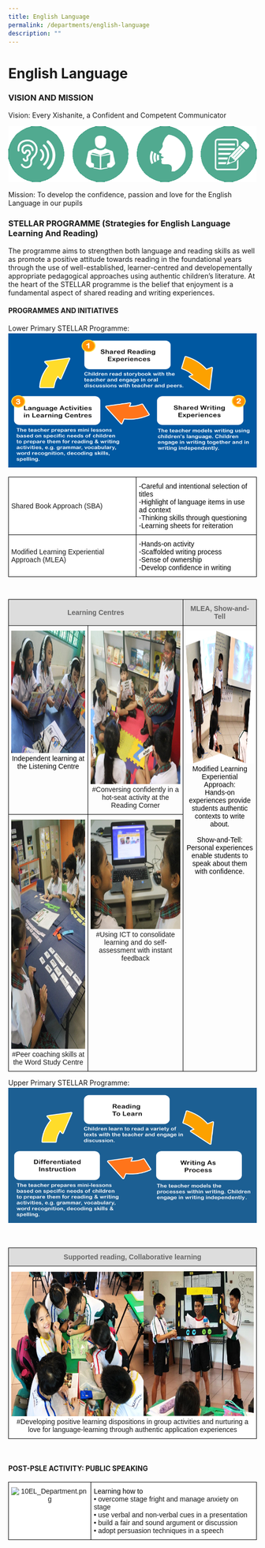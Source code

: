 ```yaml
---
title: English Language
permalink: /departments/english-language
description: ""
---
```

# **English Language**

### VISION AND MISSION

Vision: Every Xishanite, a Confident and Competent Communicator

![](/images/01EL_Department.png)

Mission: To develop the confidence, passion and love for the English Language in our pupils

### STELLAR PROGRAMME (Strategies for English Language Learning And Reading)

The programme aims to strengthen both language and reading skills as well as promote a positive attitude towards reading in the foundational years through the use of well-established, learner-centred and developementally appropriate pedagogical approaches using authentic children’s literature. At the heart of the STELLAR programme is the belief that enjoyment is a fundamental aspect of shared reading and writing experiences.

#### PROGRAMMES AND INITIATIVES

Lower Primary STELLAR Programme:
![](/images/02EL_Department.png)

<table style="border-collapse:collapse;border-spacing:0" class="tg"><thead><tr><th style="background-color:#FFF;border-color:black;border-style:solid;border-width:1px;font-family:Arial, sans-serif;font-size:14px;font-weight:normal;overflow:hidden;padding:10px 5px;text-align:left;vertical-align:middle;word-break:normal">Shared Book Approach (SBA)<br></th><th style="background-color:#FFF;border-color:black;border-style:solid;border-width:1px;font-family:Arial, sans-serif;font-size:14px;font-weight:normal;overflow:hidden;padding:10px 5px;text-align:left;vertical-align:top;word-break:normal"><span style="font-weight:400;color:#000">-Careful and intentional selection of titles</span><br><span style="font-weight:400;color:#000">-Highlight of language items in use ad context</span><br><span style="font-weight:400;color:#000">-Thinking skills through questioning</span><br><span style="font-weight:400;color:#000">-Learning sheets for reiteration</span></th></tr></thead><tbody><tr><td style="background-color:#FFF;border-color:black;border-style:solid;border-width:1px;font-family:Arial, sans-serif;font-size:14px;overflow:hidden;padding:10px 5px;text-align:left;vertical-align:middle;word-break:normal">Modified Learning Experiential Approach (MLEA)<br></td><td style="background-color:#FFF;border-color:black;border-style:solid;border-width:1px;font-family:Arial, sans-serif;font-size:14px;overflow:hidden;padding:10px 5px;text-align:left;vertical-align:top;word-break:normal"><span style="font-weight:400;color:#000">-Hands-on activity</span><br><span style="font-weight:400;color:#000">-Scaffolded writing process</span><br><span style="font-weight:400;color:#000">-Sense of ownership</span><br><span style="font-weight:400;color:#000">-Develop confidence in writing</span></td></tr></tbody></table>

<br>

<table style="border-collapse:collapse;border-spacing:0" class="tg"><thead><tr><th style="background-color:#DDD;border-color:black;border-style:solid;border-width:1px;color:#666;font-family:Arial, sans-serif;font-size:14px;font-weight:bold;overflow:hidden;padding:10px 5px;text-align:center;vertical-align:middle;word-break:normal" colspan="2"><span style="color:#666;background-color:#DDD">Learning Centres</span></th><th style="background-color:#DDD;border-color:black;border-style:solid;border-width:1px;color:#666;font-family:Arial, sans-serif;font-size:14px;font-weight:bold;overflow:hidden;padding:10px 5px;text-align:center;vertical-align:middle;word-break:normal"><span style="color:#666;background-color:#DDD">MLEA, Show-and-Tell</span></th></tr></thead><tbody><tr><td style="border-color:black;border-style:solid;border-width:1px;font-family:Arial, sans-serif;font-size:14px;overflow:hidden;padding:10px 5px;text-align:center;vertical-align:top;word-break:normal"><img src="/images/03EL_Department.jpg" alt="03EL_Department.jpg" width="243" height="248"><br><span style="font-weight:400;color:#000">Independent learning at the Listening Centre</span></td><td style="border-color:black;border-style:solid;border-width:1px;font-family:Arial, sans-serif;font-size:14px;overflow:hidden;padding:10px 5px;text-align:center;vertical-align:top;word-break:normal"><img src="/images/04EL_Department.jpg" alt="04EL_Department.jpg" width="237" height="311">#Conversing confidently in a hot-seat activity at the Reading Corner</td><td style="border-color:black;border-style:solid;border-width:1px;font-family:Arial, sans-serif;font-size:14px;overflow:hidden;padding:10px 5px;text-align:center;vertical-align:top;word-break:normal" rowspan="2"><img src="/images/07EL_Department.png" alt="07EL_Department.png" width="241" height="269"><br><span style="font-weight:400;color:#000">Modified Learning Experiential Approach:</span><br><span style="font-weight:400;color:#000">Hands-on experiences provide students authentic contexts to write about.</span><br><br><span style="font-weight:400;color:#000">Show-and-Tell:</span><br><span style="font-weight:400;color:#000">Personal experiences enable students to speak about them with confidence.</span></td></tr><tr><td style="border-color:black;border-style:solid;border-width:1px;font-family:Arial, sans-serif;font-size:14px;overflow:hidden;padding:10px 5px;text-align:center;vertical-align:top;word-break:normal"><img src="/images/06EL_Department.jpg" alt="06EL_Department.jpg" width="243" height="465">#Peer coaching skills at the Word Study Centre<br></td><td style="border-color:black;border-style:solid;border-width:1px;font-family:Arial, sans-serif;font-size:14px;overflow:hidden;padding:10px 5px;text-align:center;vertical-align:top;word-break:normal"><img src="/images/05EL_Department.jpg" alt="05EL_Department.jpg" width="237" height="222">#Using ICT to consolidate learning and do self-assessment with instant feedback<br></td></tr></tbody></table>

Upper Primary STELLAR Programme:
![](/images/08EL_Department.png)

<br>

<table style="border-collapse:collapse;border-spacing:0" class="tg"><thead><tr><th style="background-color:#DDD;border-color:black;border-style:solid;border-width:1px;color:#666;font-family:Arial, sans-serif;font-size:14px;font-weight:bold;overflow:hidden;padding:10px 5px;text-align:center;vertical-align:middle;word-break:normal"><span style="color:#666;background-color:#DDD">Supported reading, Collaborative learning</span></th></tr></thead><tbody><tr><td style="background-color:#FFF;border-color:black;border-style:solid;border-width:1px;font-family:Arial, sans-serif;font-size:14px;overflow:hidden;padding:10px 5px;text-align:center;vertical-align:top;word-break:normal"><img src="/images/09EL_Department.png" alt="09EL_Department.png" width="720" height="294">#Developing positive learning dispositions in group activities and nurturing a love for language-learning through authentic application experiences</td></tr></tbody></table>

<br>

#### POST-PSLE ACTIVITY: PUBLIC SPEAKING

<table style="border-collapse:collapse;border-spacing:0" class="tg"><thead><tr><td style="background-color:#FFF;border-color:black;border-style:solid;border-width:1px;font-family:Arial, sans-serif;font-size:14px;overflow:hidden;padding:10px 5px;text-align:center;vertical-align:top;word-break:normal"><img src="https://xishanpri.moe.edu.sg/qql/slot/u540/2022/Departments/English%20Language/10EL_Department.png" alt="10EL_Department.png" width="333" height="446"></td><td style="background-color:#FFF;border-color:black;border-style:solid;border-width:1px;font-family:Arial, sans-serif;font-size:14px;overflow:hidden;padding:10px 5px;text-align:left;vertical-align:top;word-break:normal"><span style="font-weight:400;color:#000">Learning how to</span><br>• overcome stage fright and manage anxiety on stage<br>• use verbal and non-verbal cues in a presentation<br>• build a fair and sound argument or discussion<br>• adopt persuasion techniques in a speech</td></tr></thead></table>